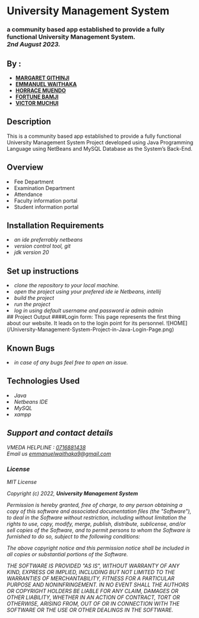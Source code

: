 # University Management System
### a community based app established to provide a fully functional University Management System.<br> <em>2nd August 2023.</em>

## By :

- [**MARGARET GITHINJI**](https://github.com/Maggielovesc/)
- [**EMMANUEL WAITHAKA**](https://github.com/EmmanuelWaithaka/)
- [**HORRACE MUENDO**](https://github.com/Horrace254/)
- [**FORTUNE BAMJI**](https://github.com/Forttim/Forttim)
- [**VICTOR MUCHUI**](https://github.com/vmuchui/)

## Description

This is a community based app established to provide a fully functional University Management System Project developed using Java Programming Language using NetBeans and MySQL Database as the System’s Back-End.

## Overview
<li>Fee Department</li>
<li>Examination Department</li>
<li>Attendance</li>
<li>Faculty information portal</li>
<li>Student information portal</li>

## Installation Requirements

   <li><em>an ide preferrably netbeans</em>
   </li>
   <li><em>version control tool, git</em></li>
   <li><em>jdk version 20</em></li>


## Set up instructions

<li><em> clone the repository to your local machine.</em></li>
<li><em> open the project using your prefered ide ie Netbeans, intellij
</em></li>
<li><em> build the project
</em></li>
<li><em> run the project
</em></li>
<li><em> log in using default username and password ie admin admin
</em></li>
## Project Output
####Login form: This page represents the first thing about our website. It leads on to the login point for its personnel.
![HOME](/University-Management-System-Project-in-Java-Login-Page.png)


## Known Bugs

<li><em>in case of any bugs feel free to open an issue.
</em></li>

## Technologies Used

<li><em>Java<em></li>
<li><em>Netbeans IDE<em></li>
<li><em>MySQL</em></li>
<li><em>xampp</em></li>

## Support and contact details

VMEDA HELPLINE : [0716881438]('call')<br>
Email us [emmanuelwaithaka9@gmail.com](email)<br>

### License

_MIT License_

Copyright (c) 2022, **University Management System**

Permission is hereby granted, free of charge, to any person obtaining a copy of this software and associated documentation files (the "Software"), to deal in the Software without restriction, including without limitation the rights to use, copy, modify, merge, publish, distribute, sublicense, and/or sell copies of the Software, and to permit persons to whom the Software is furnished to do so, subject to the following conditions:

The above copyright notice and this permission notice shall be included in all copies or substantial portions of the Software.

THE SOFTWARE IS PROVIDED "AS IS", WITHOUT WARRANTY OF ANY KIND, EXPRESS OR IMPLIED, INCLUDING BUT NOT LIMITED TO THE WARRANTIES OF MERCHANTABILITY, FITNESS FOR A PARTICULAR PURPOSE AND NONINFRINGEMENT. IN NO EVENT SHALL THE AUTHORS OR COPYRIGHT HOLDERS BE LIABLE FOR ANY CLAIM, DAMAGES OR OTHER LIABILITY, WHETHER IN AN ACTION OF CONTRACT, TORT OR OTHERWISE, ARISING FROM, OUT OF OR IN CONNECTION WITH THE SOFTWARE OR THE USE OR OTHER DEALINGS IN THE SOFTWARE.

